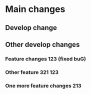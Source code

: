 # Main changes

## Develop change
## Other develop changes

### Feature changes 123 (fixed buG)

### Other feature 321 123

### One more feature changes 213
